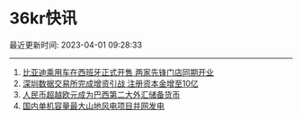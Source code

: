 # 36kr快讯

最近更新时间: 2023-04-01 09:28:33

--- 
1. [比亚迪乘用车在西班牙正式开售 两家先锋门店同期开业](https://www.36kr.com/newsflashes/2196101236639620) 
2. [深圳数据交易所完成增资引战 注册资本金增至10亿](https://www.36kr.com/newsflashes/2196102329255814) 
3. [人民币超越欧元成为巴西第二大外汇储备货币](https://www.36kr.com/newsflashes/2196103907100803) 
4. [国内单机容量最大山地风电项目并网发电](https://www.36kr.com/newsflashes/2196104850884486) 
